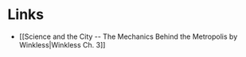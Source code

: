
# Links
* [[Science and the City -- The Mechanics Behind the Metropolis by Winkless|Winkless Ch. 3]]